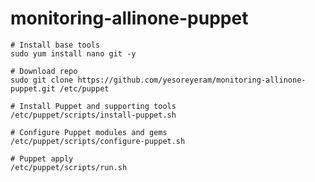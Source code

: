 # monitoring-allinone-puppet

 
    # Install base tools
    sudo yum install nano git -y
    
    # Download repo
    sudo git clone https://github.com/yesoreyeram/monitoring-allinone-puppet.git /etc/puppet 
    
    # Install Puppet and supporting tools
    /etc/puppet/scripts/install-puppet.sh
    
    # Configure Puppet modules and gems
    /etc/puppet/scripts/configure-puppet.sh
    
    # Puppet apply 
    /etc/puppet/scripts/run.sh


